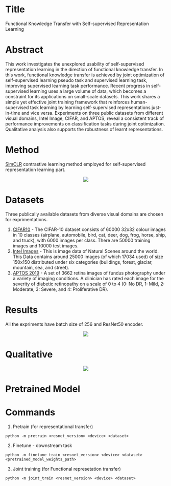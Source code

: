 # Title
Functional Knowledge Transfer with Self-supervised Representation Learning

# Abstract
This work investigates the unexplored usability of self-supervised representation learning in the direction of functional knowledge transfer. In this work, functional knowledge transfer is achieved by joint optimization of self-supervised learning pseudo task and supervised learning task, improving supervised learning task performance. Recent progress in self-supervised learning uses a large volume of data, which becomes a constraint for its applications on small-scale datasets. This work shares a simple yet effective joint training framework that reinforces human-supervised task learning by learning self-supervised representations just-in-time and vice versa. Experiments on three public datasets from different visual domains, Intel Image, CIFAR, and APTOS, reveal a consistent track of performance improvements on classification tasks during joint optimization. Qualitative analysis also supports the robustness of learnt representations.

# Method
[SimCLR](http://proceedings.mlr.press/v119/chen20j.html) contrastive learning method employed for self-supervised representation learning part.
<p align="center">
  <img src="https://github.com/prakashchhipa/Functional_Knowledge_Transfer_SSL/blob/main/figures/method.png">
</p>

# Datasets
Three publically available datasets from diverse visual domains are chosen for exprimentations.

1. [CIFAR10](https://www.cs.toronto.edu/~kriz/cifar.html) - The CIFAR-10 dataset consists of 60000 32x32 colour images in 10 classes (airplane, automobile, bird, cat, deer, dog, frog, horse, ship, and truck), with 6000 images per class. There are 50000 training images and 10000 test images.
2. [Intel Images](https://www.kaggle.com/datasets/puneet6060/intel-image-classification) - This is image data of Natural Scenes around the world. This Data contains around 25000 images (of which 17034 used) of size 150x150 distributed under six categories (buildings, forest, glaciar, mountain, sea, and street).
3. [APTOS 2019](https://www.kaggle.com/competitions/aptos2019-blindness-detection/data) - A set of 3662 retina images of fundus photography under a variety of imaging conditions. A clinician has rated each image for the severity of diabetic retinopathy on a scale of 0 to 4 (0: No DR, 1: Mild, 2: Moderate, 3: Severe, and 4: Proliferative DR). 

# Results
All the expriments have batch size of 256 and ResNet50 encoder.
<p align="center">
  <img src="https://github.com/prakashchhipa/Functional_Knowledge_Transfer_SSL/blob/main/figures/results.png">
</p>

# Qualitative
<p align="center">
  <img  src="https://github.com/prakashchhipa/Functional_Knowledge_Transfer_SSL/blob/main/figures/qualitative_analysis.png">
</p>

# Pretrained Model



# Commands

1. Pretrain (for representational transfer)

```python -m pretrain <resnet_version> <device> <dataset>```

2. Finetune - downstream task

```python -m finetune train <resnet_version> <device> <dataset> <pretrained_model_weights_path>```

3. Joint training (for Functional represetation transfer)

```python -m joint_train <resnet_version> <device> <dataset>```





